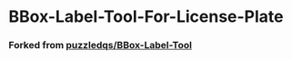 # BBox-Label-Tool-For-License-Plate
### Forked from [puzzledqs/BBox-Label-Tool](https://github.com/puzzledqs/BBox-Label-Tool)
